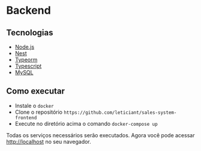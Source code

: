 # Backend

## Tecnologias

- [Node.js](https://nodejs.org/)
- [Nest](https://nestjs.com/)
- [Typeorm](https://typeorm.io/#/)
- [Typescript](https://www.typescriptlang.org/)
- [MySQL](https://www.mysql.com/)

## Como executar

- Instale o `docker`
- Clone o repositório `https://github.com/leticiant/sales-system-frontend`
- Execute no diretório acima o comando `docker-compose up`

Todas os serviços necessários serão executados.
Agora você pode acessar [http://localhost](http://localhost) no seu navegador.
